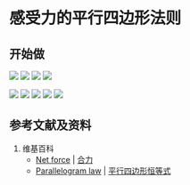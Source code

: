 # 感受力的平行四边形法则

## 开始做

![](/images/线性代数/向量/感受力的平行四边形法则/1a1.jpg)
![](/images/线性代数/向量/感受力的平行四边形法则/1a2.jpg)
![](/images/线性代数/向量/感受力的平行四边形法则/1a3.jpg)
![](/images/线性代数/向量/感受力的平行四边形法则/1a4.jpg)

![](/images/线性代数/向量/感受力的平行四边形法则/2a1.jpg)
![](/images/线性代数/向量/感受力的平行四边形法则/2a2.jpg)
![](/images/线性代数/向量/感受力的平行四边形法则/2a3.jpg)
![](/images/线性代数/向量/感受力的平行四边形法则/2a4.jpg)
![](/images/线性代数/向量/感受力的平行四边形法则/2a5.jpg)

## 参考文献及资料

1. 维基百科
	- [Net force](https://en.wikipedia.org/wiki/Net_force) | [合力](https://zh.wikipedia.org/wiki/淨力#平行四边形法则) 
	- [Parallelogram law](https://en.wikipedia.org/wiki/Parallelogram_law) | [平行四边形恒等式](https://zh.wikipedia.org/wiki/平行四邊形恆等式) 

